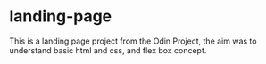 # landing-page

This is a landing page project from the Odin Project, the aim was to understand basic html and css, and flex box concept.

